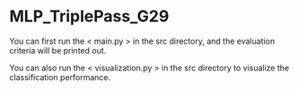 # MLP_TriplePass_G29


You can first run the < main.py > in the src directory, and the evaluation criteria will be printed out.

You can also run the < visualization.py > in the src directory to visualize the classification performance.
